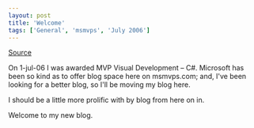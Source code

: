```yaml
---
layout: post
title: 'Welcome'
tags: ['General', 'msmvps', 'July 2006']
---
```

[Source](http://blogs.msmvps.com/peterritchie/2006/07/05/welcome/ "Permalink to Welcome")

On 1-jul-06 I was awarded MVP Visual Development – C#. Microsoft has been so kind as to offer blog space here on msmvps.com; and, I've been looking for a better blog, so I'll be moving my blog here.

I should be a little more prolific with by blog from here on in.

Welcome to my new blog.


